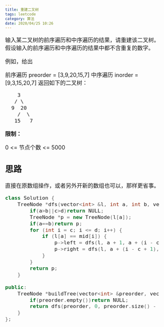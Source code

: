 ```yaml
---
title: 重建二叉树
tags: leetcode
category: 算法
date: 2020/04/25 10:26
---
```


<font size=4>

输入某二叉树的前序遍历和中序遍历的结果，请重建该二叉树。假设输入的前序遍历和中序遍历的结果中都不含重复的数字。

例如，给出

前序遍历 preorder = [3,9,20,15,7]
中序遍历 inorder = [9,3,15,20,7]
返回如下的二叉树：

```txt
    3
   / \
  9  20
    /  \
   15   7
```
**限制：**

0 <= 节点个数 <= 5000

## 思路

直接在原数组操作，或者另外开新的数组也可以，那样更省事。

```c++
class Solution {
    TreeNode *dfs(vector<int> &l, int a, int b, vector<int> &mid, int c, int d) {
        if(a>b||c>d)return NULL;
        TreeNode *p = new TreeNode(l[a]);
        if(a==b)return p;
        for (int i = c; i <= d; i++) {
            if (l[a] == mid[i]) {
                p->left = dfs(l, a + 1, a + (i - c), mid, c, i - 1);
                p->right = dfs(l, a + (i - c + 1), b, mid, i + 1, d);
            }
        }
        return p;
    }

public:
    TreeNode *buildTree(vector<int> &preorder, vector<int> &inorder) {
        if(preorder.empty())return NULL;
        return dfs(preorder, 0, preorder.size() - 1, inorder, 0, inorder.size() - 1);
    }
};
```

